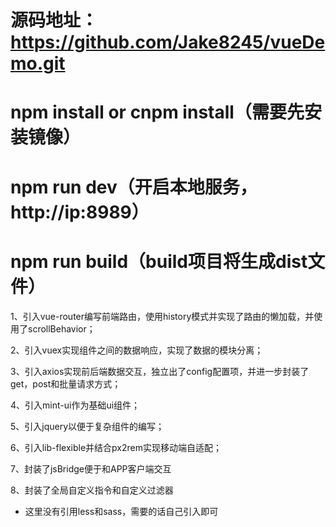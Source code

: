 # 源码地址：https://github.com/Jake8245/vueDemo.git

# npm install or cnpm install（需要先安装镜像）

# npm run dev（开启本地服务，http://ip:8989）

# npm run build（build项目将生成dist文件）


1、引入vue-router编写前端路由，使用history模式并实现了路由的懒加载，并使用了scrollBehavior；

2、引入vuex实现组件之间的数据响应，实现了数据的模块分离；

3、引入axios实现前后端数据交互，独立出了config配置项，并进一步封装了get，post和批量请求方式；

4、引入mint-ui作为基础ui组件；

5、引入jquery以便于复杂组件的编写；

6、引入lib-flexible并结合px2rem实现移动端自适配；

7、封装了jsBridge便于和APP客户端交互

8、封装了全局自定义指令和自定义过滤器

* 这里没有引用less和sass，需要的话自己引入即可
